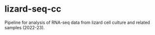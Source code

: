 # lizard-seq-cc
Pipeline for analysis of RNA-seq data from lizard cell culture and related samples (2022-23).

